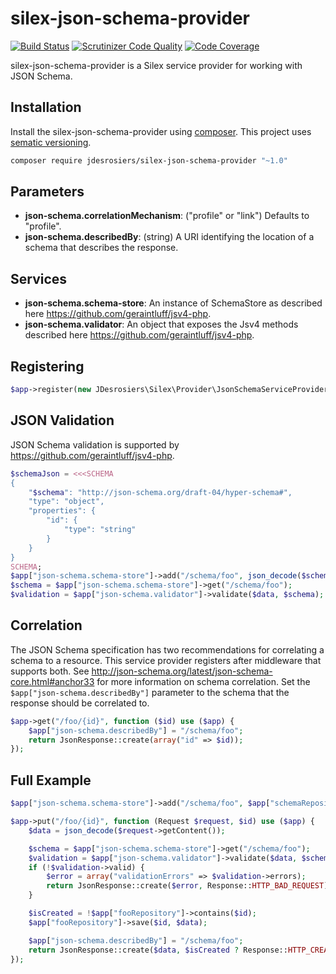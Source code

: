 silex-json-schema-provider
==========================
[![Build Status](https://travis-ci.org/jdesrosiers/silex-json-schema-provider.svg)](https://travis-ci.org/jdesrosiers/silex-json-schema-provider)
[![Scrutinizer Code Quality](https://scrutinizer-ci.com/g/jdesrosiers/silex-json-schema-provider/badges/quality-score.png?b=master)](https://scrutinizer-ci.com/g/jdesrosiers/silex-json-schema-provider/?branch=master)
[![Code Coverage](https://scrutinizer-ci.com/g/jdesrosiers/silex-json-schema-provider/badges/coverage.png?b=master)](https://scrutinizer-ci.com/g/jdesrosiers/silex-json-schema-provider/?branch=master)

silex-json-schema-provider is a Silex service provider for working with JSON Schema.

Installation
------------
Install the silex-json-schema-provider using [composer](http://getcomposer.org/).  This project uses
[sematic versioning](http://semver.org/).

```bash
composer require jdesrosiers/silex-json-schema-provider "~1.0"
```

Parameters
----------
* **json-schema.correlationMechanism**: ("profile" or "link")  Defaults to "profile".
* **json-schema.describedBy**: (string) A URI identifying the location of a schema that describes the response.

Services
--------
* **json-schema.schema-store**: An instance of SchemaStore as described here https://github.com/geraintluff/jsv4-php.
* **json-schema.validator**: An object that exposes the Jsv4 methods described here
https://github.com/geraintluff/jsv4-php.

Registering
-----------
```php
$app->register(new JDesrosiers\Silex\Provider\JsonSchemaServiceProvider());
```

JSON Validation
---------------
JSON Schema validation is supported by https://github.com/geraintluff/jsv4-php.

```php
$schemaJson = <<<SCHEMA
{
    "$schema": "http://json-schema.org/draft-04/hyper-schema#",
    "type": "object",
    "properties": {
        "id": {
            "type": "string"
        }
    }
}
SCHEMA;
$app["json-schema.schema-store"]->add("/schema/foo", json_decode($schemaJson));
$schema = $app["json-schema.schema-store"]->get("/schema/foo");
$validation = $app["json-schema.validator"]->validate($data, $schema);
```

Correlation
-----------
The JSON Schema specification has two recommendations for correlating a schema to a resource.  This service provider
registers after middleware that supports both.  See http://json-schema.org/latest/json-schema-core.html#anchor33 for
more information on schema correlation.  Set the `$app["json-schema.describedBy"]` parameter to the schema that the
response should be correlated to.

```php
$app->get("/foo/{id}", function ($id) use ($app) {
    $app["json-schema.describedBy"] = "/schema/foo";
    return JsonResponse::create(array("id" => $id));
});
```

Full Example
-------------
```php
$app["json-schema.schema-store"]->add("/schema/foo", $app["schemaRepository"]->fetch("foo"));

$app->put("/foo/{id}", function (Request $request, $id) use ($app) {
    $data = json_decode($request->getContent());

    $schema = $app["json-schema.schema-store"]->get("/schema/foo");
    $validation = $app["json-schema.validator"]->validate($data, $schema);
    if (!$validation->valid) {
        $error = array("validationErrors" => $validation->errors);
        return JsonResponse::create($error, Response::HTTP_BAD_REQUEST);
    }

    $isCreated = !$app["fooRepository"]->contains($id);
    $app["fooRepository"]->save($id, $data);

    $app["json-schema.describedBy"] = "/schema/foo";
    return JsonResponse::create($data, $isCreated ? Response::HTTP_CREATED : Response::HTTP_OK);
});
```
